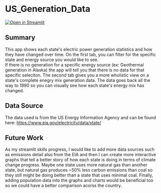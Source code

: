 # US_Generation_Data

[![Open in Streamlit](https://static.streamlit.io/badges/streamlit_badge_black_white.svg)](https://us-electricity-generation.streamlit.app/)

## Summary

This app shows each state's electric power generation statistics and how they have changed over time.  On the first tab, you can filter for the specific state and energy source you would like to see.  
If there is no generation for a specific energy source (ex: Geothermal generation in Alaska) the app will tell you that there is no data for that specific seleciton.  The second tab gives you a more 
wholistic view on a state's complete enegry mix generation data.  The data goes back all the way to 1990 so you can visually see how each state's energy mix has changed.

## Data Source

The data used is from the US Energy Information Agency and can be found here: https://www.eia.gov/electricity/data/state/

## Future Work

As my streamlit skills progress, I would like to add more data sources such as emissions detail also from the EIA and then I can create more interactive graphs that tell a better story of how each
state is doing in terms of climate change progress.  Maybe one state uses more natural gas than another state, but natural gas produces ~50% less carbon emissions than coal so they still might be
doing better than a state that uses minimal coal.  Finally, adding population data into the graphs and charts would be beneficial too so we could have a better comparison acorss the country.



